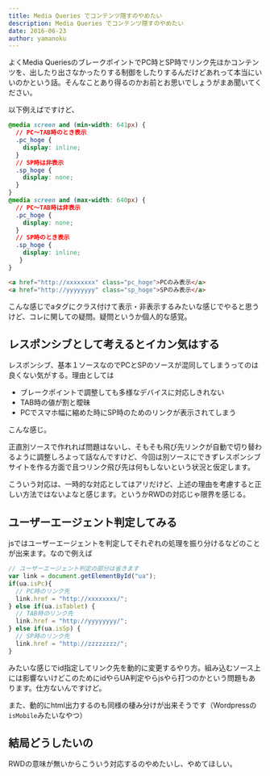 ```yaml
---
title: Media Queries でコンテンツ隠すのやめたい
description: Media Queries でコンテンツ隠すのやめたい
date: 2016-06-23
author: yamanoku
---
```


よくMedia QueriesのブレークポイントでPC時とSP時でリンク先ほかコンテンツを、出したり出さなかったりする制御をしたりするんだけどあれって本当にいいのかという話。そんなことあり得るのかお前とお思いでしょうがまあ聞いてください。

以下例えばですけど、

```css
@media screen and (min-width: 641px) {
  // PC〜TAB時のとき表示
  .pc_hoge {
    display: inline;
  }
  // SP時は非表示
  .sp_hoge {
    display: none;
  }
}
@media screen and (max-width: 640px) {
  // PC〜TAB時は非表示
  .pc_hoge {
    display: none;
  }
  // SP時のとき表示
  .sp_hoge {
    display: inline;
   }
}
```

```html
<a href="http://xxxxxxxx" class="pc_hoge">PCのみ表示</a>
<a href="http://yyyyyyyy" class="sp_hoge">SPのみ表示</a>
```

こんな感じでaタグにクラス付けて表示・非表示するみたいな感じでやると思うけど、コレに関しての疑問。疑問というか個人的な感覚。

## レスポンシブとして考えるとイカン気はする

レスポンシブ、基本１ソースなのでPCとSPのソースが混同してしまうってのは良くない気がする。理由としては

- ブレークポイントで調整しても多様なデバイスに対応しきれない
- TAB時の値が割と曖昧
- PCでスマホ幅に縮めた時にSP時のためのリンクが表示されてしまう

こんな感じ。

正直別ソースで作れれば問題はないし、そもそも飛び先リンクが自動で切り替わるように調整しろよって話なんですけど、今回は別ソースにできずレスポンシブサイトを作る方面で且つリンク飛び先は何もしないという状況と仮定します。

こういう対応は、一時的な対応としてはアリだけど、上述の理由を考慮すると正しい方法ではないよなと感じます。というかRWDの対応じゃ限界を感じる。

## ユーザーエージェント判定してみる

jsではユーザーエージェントを判定してそれぞれの処理を振り分けるなどのことが出来ます。なので例えば

```js
// ユーザーエージェント判定の部分は省きます
var link = document.getElementById("ua");
if(ua.isPc){
  // PC時のリンク先
  link.href = "http://xxxxxxxx/";
} else if(ua.isTablet) {
  // TAB時のリンク先
  link.href = "http://yyyyyyyy/";
} else if(ua.isSp) {
  // SP時のリンク先
  link.href = "http://zzzzzzzz/";
}
```

みたいな感じでid指定してリンク先を動的に変更するやり方。組み込むソース上には影響ないけどこのためにidやらUA判定やらjsやら打つのかという問題もあります。仕方ないんですけど。

また、動的にhtml出力するのも同様の棲み分けが出来そうです（Wordpressの`isMobile`みたいなやつ）

## 結局どうしたいの

RWDの意味が無いからこういう対応するのやめたいし、やめてほしい。
